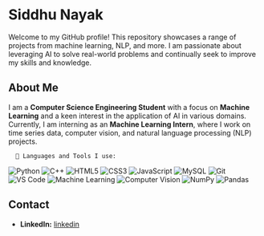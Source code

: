 <!DOCTYPE html>
<html lang="en">
<head>
    <meta charset="UTF-8">
    <meta name="viewport" content="width=device-width, initial-scale=1.0">
   
</head>
<body>
    <h1>Siddhu Nayak</h1>
    <p>Welcome to my GitHub profile! This repository showcases a range of projects from machine learning, NLP, and more. I am passionate about leveraging AI to solve real-world problems and continually seek to improve my skills and knowledge.</p>
 <h2>About Me</h2>
    <p>I am a <strong> Computer Science  Engineering Student</strong> with a focus on <strong> Machine Learning</strong> and a keen interest in the application of AI in various domains. Currently, I am interning as an <strong> Machine Learning Intern</strong>, where I work on time series data, computer vision, and natural language processing (NLP) projects.</p>
    
      🔧 Languages and Tools I use:
<p align="left"> <img src="https://img.shields.io/badge/Python-3776AB?style=for-the-badge&logo=python&logoColor=white" alt="Python"> <img src="https://img.shields.io/badge/C++-00599C?style=for-the-badge&logo=cplusplus&logoColor=white" alt="C++"> <img src="https://img.shields.io/badge/HTML5-E34F26?style=for-the-badge&logo=html5&logoColor=white" alt="HTML5"> <img src="https://img.shields.io/badge/CSS3-1572B6?style=for-the-badge&logo=css3&logoColor=white" alt="CSS3"> <img src="https://img.shields.io/badge/JavaScript-F7DF1E?style=for-the-badge&logo=javascript&logoColor=black" alt="JavaScript"> <img src="https://img.shields.io/badge/MySQL-4479A1?style=for-the-badge&logo=mysql&logoColor=white" alt="MySQL"> <img src="https://img.shields.io/badge/Git-F05032?style=for-the-badge&logo=git&logoColor=white" alt="Git"> <img src="https://img.shields.io/badge/VS%20Code-007ACC?style=for-the-badge&logo=visualstudiocode&logoColor=white" alt="VS Code"> <img src="https://img.shields.io/badge/Machine%20Learning-FF6F61?style=for-the-badge&logo=python&logoColor=white" alt="Machine Learning"> <img src="https://img.shields.io/badge/Computer%20Vision-5C4EE5?style=for-the-badge&logo=python&logoColor=white" alt="Computer Vision"> <img src="https://img.shields.io/badge/NumPy-013243?style=for-the-badge&logo=numpy&logoColor=white" alt="NumPy"> <img src="https://img.shields.io/badge/Pandas-150458?style=for-the-badge&logo=pandas&logoColor=white" alt="Pandas"> </p>
 
 <h2>Contact</h2>
    <ul>
        <li><strong>LinkedIn:</strong> <a href="[https://www.linkedin.com/in/username](https://www.linkedin.com/in/siddhu-nayak-970b29289/)" target="_blank">linkedin</a></li>
    </ul>

</body>
</html>
